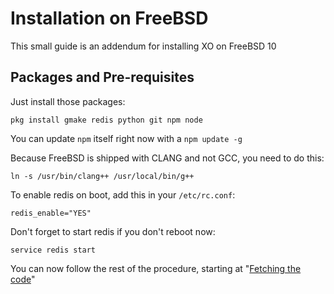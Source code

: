 # Installation on FreeBSD

This small guide is an addendum for installing XO on FreeBSD 10

## Packages and Pre-requisites

Just install those packages:

```
pkg install gmake redis python git npm node
```
You can update `npm` itself right now with a `npm update -g`


Because FreeBSD is shipped with CLANG and not GCC, you need to do this:

```
ln -s /usr/bin/clang++ /usr/local/bin/g++
```

To enable redis on boot, add this in your `/etc/rc.conf`:

```
redis_enable="YES"
```

Don't forget to start redis if you don't reboot now:

```
service redis start
```

You can now follow the rest of the procedure, starting at "[Fetching the code](./manual_installation.md#fetching-the-code)"

